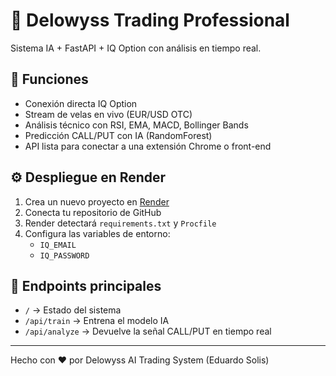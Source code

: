 # 🚀 Delowyss Trading Professional

Sistema IA + FastAPI + IQ Option con análisis en tiempo real.

## 🧠 Funciones
- Conexión directa IQ Option
- Stream de velas en vivo (EUR/USD OTC)
- Análisis técnico con RSI, EMA, MACD, Bollinger Bands
- Predicción CALL/PUT con IA (RandomForest)
- API lista para conectar a una extensión Chrome o front-end

## ⚙️ Despliegue en Render
1. Crea un nuevo proyecto en [Render](https://render.com/)
2. Conecta tu repositorio de GitHub
3. Render detectará `requirements.txt` y `Procfile`
4. Configura las variables de entorno:
   - `IQ_EMAIL`
   - `IQ_PASSWORD`

## 📡 Endpoints principales
- `/` → Estado del sistema  
- `/api/train` → Entrena el modelo IA  
- `/api/analyze` → Devuelve la señal CALL/PUT en tiempo real  

---

Hecho con ❤️ por Delowyss AI Trading System (Eduardo Solis)
